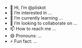- 👋 Hi, I’m @pliskot
- 👀 I’m interested in ...
- 🌱 I’m currently learning ...
- 💞️ I’m looking to collaborate on ...
- 📫 How to reach me ...
- 😄 Pronouns: ...
- ⚡ Fun fact: ...

<!---
pliskot/pliskot is a ✨ special ✨ repository because its `README.md` (this file) appears on your GitHub profile.
You can click the Preview link to take a look at your changes.
--->
